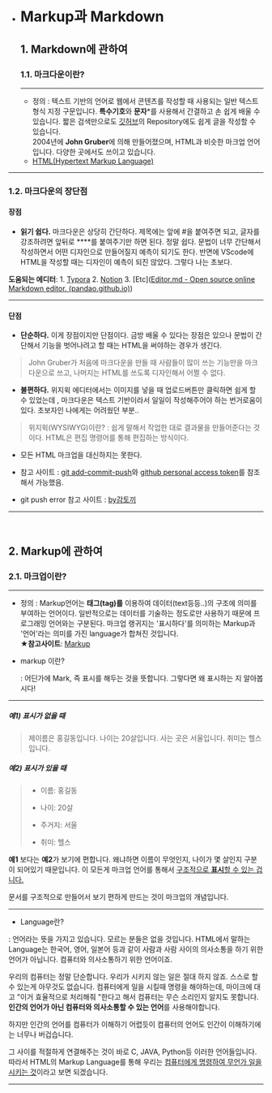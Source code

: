 * # Markup과 Markdown
  ## 1. Markdown에 관하여
  ### 1.1. 마크다운이란?

  ------------

  * 정의 :  텍스트 기반의 언어로 웹에서 콘텐츠를 작성할 때 사용되는  일반 텍스트 형식 지정 구문입니다.  **특수기호**와 **문자***를 사용해서 간결하고 손 쉽게  배울 수 있습니다.  짧은 검색만으로도 [깃허브](https://github.com/)의 Repository에도 쉽게 글을 작성할 수 있습니다.  
    2004년에 **John Gruber**에 의해 만들어졌으며, HTML과 비슷한 마크업 언어입니다. 다양한 곳에서도 쓰이고 있습니다.

  - [HTML(Hypertext Markup Language)](https://developer.mozilla.org/ko/docs/Web/HTML)


------------

  ### 1.2. 마크다운의 장단점

  #### 장점

  * **읽기 쉽다.**
    마크다운은 상당히 간단하다. 제목에는 앞에 #을 붙여주면 되고,  글자를 강조하려면 앞뒤로 ****를 붙여주기만 하면 된다. 정말 쉽다. 문법이 너무 간단해서  작성하면서 어떤 디자인으로 만들어질지 예측이 되기도 한다. 반면에 VScode에 HTML을 작성할 때는 디자인이 예측이 되진 않았다. 그렇다 나는 초보다.

  **도움되는 에디터**: 1. [Typora](https://typora.io/) 2. [Notion](https://www.notion.so/ko-kr) 3. [Etc]([Editor.md - Open source online Markdown editor. (pandao.github.io)](https://pandao.github.io/editor.md/en.html))

------------

  #### 단점

  * **단순하다.**
    이게 장점이지만 단점이다.  금방 배울 수 있다는 장점은 있으나 문법이 간단해서 기능을 벗어나려고 할 때는 HTML을 써야하는 경우가 생긴다. 
  > John Gruber가 처음에 마크다운을 만들 때 사람들이 많이 쓰는 기능만을 마크다운으로 쓰고,  나머지는 HTML를 쓰도록 디자인해서 어쩔 수 없다.

  * **불편하다.**
    위지윅 에디터에서는 이미지를 넣을 때 업로드버튼만 클릭하면 쉽게 할 수 있었는데 , 마크다운은 텍스트 기반이라서 일일이 작성해주어야 하는 번거로움이 있다.  초보자인 나에게는 어려웠던 부분.. 
  >위지윅(WYSIWYG)이란?
  >: 쉽게 말해서 작업한 대로 결과물을 만들어준다는 것이다. HTML은 편집 명령어를 통해 편집하는 방식이다.

  * 모든 HTML 마크업을 대신하지는 못한다.

* 참고 사이트 : [git add-commit-push](https://corinediary.tistory.com/2)와 [github personal access token](https://curryyou.tistory.com/344)를 참조해서 가능했음.

* git push error 참고 사이트 : [by감토끼](https://gamtoggi.tistory.com/83)



***

<br>



## 2. Markup에 관하여

### 2.1. 마크업이란?

***

* 정의 : Markup언어는 **태그(tag)를** 이용하여 데이터(text등등..)의 구조에 의미를 부여하는 언어이다. 일반적으로는 데이터를 기술하는 정도로만 사용하기 때문에 프로그래밍 언어와는 구분된다.
  마크업 랭귀지는 '표시하다'를 의미하는 Markup과 '언어'라는 의미를 가진 language가 합쳐진 것입니다.   
  **★참고사이트**:  [Markup](https://brunch.co.kr/@coveryou/14#comment) 

* markup 이란?

  : 어딘가에 Mark, 즉 표시를 해두는 것을 뜻합니다. 그렇다면 왜 표시하는 지 알아봅시다!

***

##### 예1) 표시가 없을 때 

> 제이름은 홍길동입니다. 나이는 20살입니다. 사는 곳은 서울입니다. 취미는 헬스입니다. 



##### 예2) 표시가 있을 때

> - 이름: 홍길동
>
> - 나이: 20살
> - 주거지: 서울
> - 취미: 헬스 

**예1** 보다는 **예2**가 보기에 편합니다. 왜냐하면 이름이 무엇인지, 나이가 몇 살인지 구분이 되어있기 때문입니다. 이 모든게 마크업 언어를 통해서 <u>구조적으로 **표시**할 수 있는 겁니다.</u>

문서를 구조적으로 만들어서 보기 편하게 만드는 것이 마크업의 개념입니다.

***

* Language란?

 :  언어라는 뜻을 가지고 있습니다. 모르는 분들은  없을 것입니다.  HTML에서 말하는 Language는 한국어, 영어, 일본어 등과 같이 사람과 사람 사이의 의사소통을 하기 위한 언어가 아닙니다. 컴퓨터와 의사소통하기 위한 언어이죠.

우리의 컴퓨터는 정말 단순합니다. 우리가 시키지 않는 일은 절대 하지 않죠. 스스로 할 수 있는게 아무것도 없습니다. 컴퓨터에게 일을 시킬때 명령을 해야하는데, 마이크에 대고 "이거 효율적으로 처리해줘 "한다고 해서 컴퓨터는 무슨 소리인지 알지도 못합니다.  **인간의 언어가 아닌 컴퓨터와 의사소통할 수 있는 언어**를 사용해야합니다. 

하지만 인간의 언어를 컴퓨터가 이해하기 어렵듯이 컴퓨터의 언어도 인간이 이해하기에는 너무나 버겁습니다. 

그 사이를 적절하게 연결해주는 것이 바로 C, JAVA, Python등 이러한 언어들입니다.  따라서 HTML의 Markup Language를 통해 우리는 <u>컴퓨터에게 명령하여 무언가 일을 시키는 것</u>이라고 보면 되겠습니다. 

***


